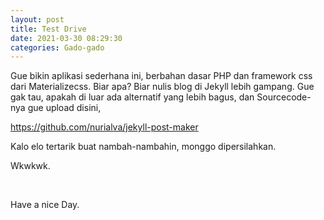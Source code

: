```yaml
---
layout: post
title: Test Drive
date: 2021-03-30 08:29:30
categories: Gado-gado
---
```

<p>Gue bikin aplikasi sederhana ini, berbahan dasar PHP dan framework css dari Materializecss. Biar apa? Biar nulis blog di Jekyll lebih gampang. Gue gak tau, apakah di luar ada alternatif yang lebih bagus, dan Sourcecode-nya gue upload disini,</p><p><a href="https://github.com/nurialva/jekyll-post-maker">https://github.com/nurialva/jekyll-post-maker</a></p><p>Kalo elo tertarik buat nambah-nambahin, monggo dipersilahkan.</p><p>Wkwkwk.</p><p>&nbsp;</p><p>Have a nice Day.</p>

